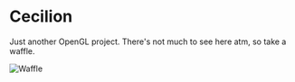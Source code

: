 # Cecilion
Just another OpenGL project. There's not much to see here atm, so take a waffle.

![Waffle](Waffle.JPG)
